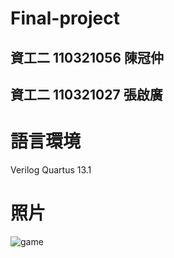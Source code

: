 # Final-project
## 資工二 110321056 陳冠仲 
## 資工二 110321027 張啟廣
# 語言環境
Verilog
Quartus 13.1
# 照片
  ![game](https://user-images.githubusercontent.com/122383629/211610812-e33b9299-2bb5-463a-83ac-d4cdb30b7008.jpg)
